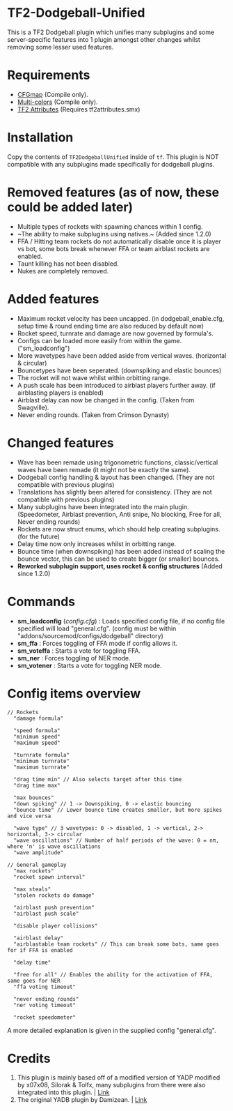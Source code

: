 # TF2-Dodgeball-Unified
This is a TF2 Dodgeball plugin which unifies many subplugins and some server-specific features into 1 plugin amongst other changes whilst removing some lesser used features.

# Requirements
- [CFGmap](https://forums.alliedmods.net/showthread.php?t=319763) (Compile only).
- [Multi-colors](https://forums.alliedmods.net/showthread.php?t=185016) (Compile only).
- [TF2 Attributes](https://forums.alliedmods.net/showthread.php?t=210221) (Requires tf2attributes.smx)

# Installation
Copy the contents of `TF2DodgeballUnified` inside of `tf`. This plugin is NOT compatible with any subplugins made specifically for dodgeball plugins.

# Removed features (as of now, these could be added later)
- Multiple types of rockets with spawning chances within 1 config.
- ~The ability to make subplugins using natives.~ (Added since 1.2.0)
- FFA / Hitting team rockets do not automatically disable once it is player vs bot, some bots break whenever FFA or team airblast rockets are enabled.
- Taunt killing has not been disabled.
- Nukes are completely removed.

# Added features
- Maximum rocket velocity has been uncapped. (in dodgeball_enable.cfg, setup time & round ending time are also reduced by default now)
- Rocket speed, turnrate and damage are now governed by formula's.
- Configs can be loaded more easily from within the game. ("sm_loadconfig")
- More wavetypes have been added aside from vertical waves. (horizontal & circular)
- Bouncetypes have been seperated. (downspiking and elastic bounces)
- The rocket will not wave whilst within orbitting range.
- A push scale has been introduced to airblast players further away. (if airblasting players is enabled)
- Airblast delay can now be changed in the config. (Taken from Swagville).
- Never ending rounds. (Taken from Crimson Dynasty)

# Changed features
- Wave has been remade using trigonometric functions, classic/vertical waves have been remade (it might not be exactly the same).
- Dodgeball config handling & layout has been changed. (They are not compatible with previous plugins)
- Translations has slightly been altered for consistency. (They are not compatible with previous plugins)
- Many subplugins have been integrated into the main plugin. (Speedometer, Airblast prevention, Anti snipe, No blocking, Free for all, Never ending rounds)
- Rockets are now struct enums, which should help creating subplugins. (for the future)
- Delay time now only increases whilst in orbitting range.
- Bounce time (when downspiking) has been added instead of scaling the bounce vector, this can be used to create bigger (or smaller) bounces.
- **Reworked subplugin support, uses rocket & config structures** (Added since 1.2.0)

# Commands
- **sm_loadconfig** (*config.cfg*) : Loads specified config file, if no config file specified will load "general.cfg". (config must be within "addons/sourcemod/configs/dodgeball" directory)
- **sm_ffa** : Forces toggling of FFA mode if config allows it.
- **sm_voteffa** : Starts a vote for toggling FFA.
- **sm_ner** : Forces toggling of NER mode.
- **sm_votener** : Starts a vote for toggling NER mode.

# Config items overview
```
// Rockets
  "damage formula"

  "speed formula"
  "minimum speed"
  "maximum speed"

  "turnrate formula"
  "minimum turnrate"
  "maximum turnrate"

  "drag time min" // Also selects target after this time
  "drag time max"

  "max bounces"
  "down spiking" // 1 -> Downspiking, 0 -> elastic bouncing
  "bounce time" // Lower bounce time creates smaller, but more spikes and vice versa

  "wave type" // 3 wavetypes: 0 -> disabled, 1 -> vertical, 2-> horizontal, 3-> circular
  "wave oscillations" // Number of half periods of the wave: θ = nπ, where 'n' is wave oscillations
  "wave amplitude"

// General gameplay
  "max rockets"
  "rocket spawn interval"

  "max steals"
  "stolen rockets do damage"

  "airblast push prevention"
  "airblast push scale"

  "disable player collisions"

  "airblast delay"
  "airblastable team rockets" // This can break some bots, same goes for if FFA is enabled

  "delay time"

  "free for all" // Enables the ability for the activation of FFA, same goes for NER
  "ffa voting timeout"

  "never ending rounds"
  "ner voting timeout"

  "rocket speedometer"
```
A more detailed explanation is given in the supplied config "general.cfg".

# Credits
1. This plugin is mainly based off of a modified version of YADP modified by x07x08, Silorak & Tolfx, many subplugins from there were also integrated into this plugin. | [Link](https://github.com/x07x08/TF2-Dodgeball-Modified/)
2. The original YADB plugin by Damizean. | [Link](https://forums.alliedmods.net/showthread.php?t=134503)
